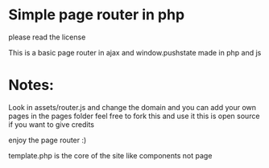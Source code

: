 # Simple page router in php
please read the license 

This is a basic page router in ajax and window.pushstate made in php and js

# Notes: 
Look in assets/router.js and change the domain
and you can add your own pages in the pages folder feel free to fork this and use it this is open source
if you want to give credits

enjoy the page router :)

template.php is the core of the site like components not page
